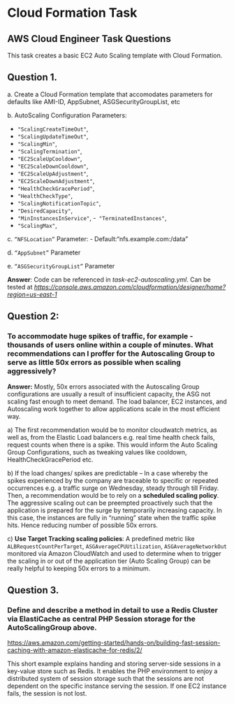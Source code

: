 # Cloud Formation Task

**AWS Cloud Engineer Task Questions**
---

This task creates a basic EC2 Auto Scaling template with Cloud Formation. 

Question 1.
---

a. Create a Cloud Formation template that accomodates parameters for defaults like AMI-ID, AppSubnet, ASGSecurityGroupList, etc

b. AutoScaling Configuration Parameters:
- `"ScalingCreateTimeOut"`,
- `"ScalingUpdateTimeOut"`,
- `"ScalingMin"`,
- `"ScalingTermination"`,
- `"EC2ScaleUpCooldown"`,
- `"EC2ScaleDownCooldown"`,
- `"EC2ScaleUpAdjustment"`,
- `"EC2ScaleDownAdjustment"`,
- `"HealthCheckGracePeriod"`,
- `"HealthCheckType"`,
- `"ScalingNotificationTopic"`,
- `"DesiredCapacity"`,
- `"MinInstancesInService"`,
-` "TerminatedInstances"`,
- `"ScalingMax"`,

c. `“NFSLocation”` Parameter: - Default:“nfs.example.com:/data”

d. `“AppSubnet”` Parameter

e. `“ASGSecurityGroupList”` Parameter


**Answer**:
Code can be referenced in *task-ec2-autoscaling.yml*. Can be tested at *https://console.aws.amazon.com/cloudformation/designer/home?region=us-east-1*


Question 2: 
---

### To accommodate huge spikes of traffic, for example - thousands of users online within a couple of minutes. What recommendations can I proffer for the Autoscaling Group to serve as little 50x errors as possible when scaling aggressively?

**Answer:**  Mostly, 50x errors associated with the Autoscaling Group configurations are usually a result of insufficient capacity, the ASG not scaling fast enough to meet demand. The load balancer, EC2 instances, and Autoscaling work together to allow applications scale in the most efficient way.

a)	The first recommendation would be to monitor cloudwatch metrics, as well as, from the Elastic Load balancers e.g. real time health check fails, request counts when there is a spike. This would inform the Auto Scaling Group Configurations, such as tweaking values like cooldown, HealthCheckGracePeriod etc.

b)	If the load changes/ spikes are predictable – In a case whereby the spikes experienced by the company are traceable to specific or repeated occurrences e.g. a traffic surge on Wednesday, steady through till Friday. Then, a recommendation would be to rely on a **scheduled scaling policy**. The aggressive scaling out can be preempted proactively such that the application is prepared for the surge by temporarily increasing capacity. In this case, the instances are fully in “running” state when the traffic spike hits. Hence reducing number of possible 50x errors.

c)	**Use Target Tracking scaling policies**: A predefined metric like `ALBRequestCountPerTarget`, `ASGAverageCPUUtilization`, `ASGAverageNetworkOut` monitored via Amazon CloudWatch and used to determine when to trigger the scaling in or out of the application tier (Auto Scaling Group) can be really helpful to keeping 50x errors to a minimum.



Question 3.
---

### Define and describe a method in detail to use a Redis Cluster via ElastiCache as central PHP Session storage for the AutoScalingGroup above.

https://aws.amazon.com/getting-started/hands-on/building-fast-session-caching-with-amazon-elasticache-for-redis/2/

This short example explains handing and storing server-side sessions in a key-value store such as Redis. It enables the PHP environment to enjoy a distributed system of session storage such that the sessions are not dependent on the specific instance serving the session. If one EC2 instance fails, the session is not lost.


